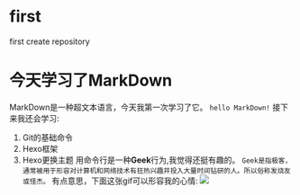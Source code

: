 # first
first create repository
# 今天学习了MarkDown

MarkDown是一种超文本语言，今天我第一次学习了它。
```hello MarkDown!```
接下来我还会学习:
1. Git的基础命令
1. Hexo框架
1. Hexo更换主题
用命令行是一种**Geek**行为,我觉得还挺有趣的。
```Geek是指极客，通常被用于形容对计算机和网络技术有狂热兴趣并投入大量时间钻研的人。所以俗称发烧友或怪杰。```
有点意思，下面这张gif可以形容我的心情:
![](https://qgt-style.oss-cn-hangzhou.aliyuncs.com/newcoursep4/g1/g1-2-2/tenor.gif)
